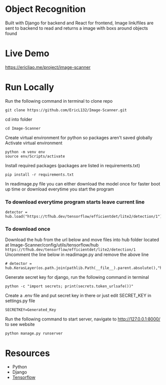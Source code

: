 # Object Recognition 
Built with Django for backend and React for frontend, Image link/files are sent to backend to read and returns a image with boxs around objects found

# Live Demo 
https://ericliao.me/project/image-scanner


# Run Locally
Run the following command in terminal to clone repo
```
git clone https://github.com/EricL132/Image-Scanner.git  
```
cd into folder
```
cd Image-Scanner
```
Create virtual environment for python so packages aren't saved globally  
Activate virtual environment
```
python -m venv env
source env/Scripts/activate
```
Install required packages (packages are listed in requirements.txt)
```
pip install -r requirements.txt
```
In readimage.py file you can either download the model once for faster boot up time or download everytime you start the program 
### To download everytime program starts leave current line
```
detector = hub.load("https://tfhub.dev/tensorflow/efficientdet/lite2/detection/1")
```
### To download once 
Download the hub from the url below and move files into hub folder located at Image-Scanner/config/utils/tensorflow/hub
```https://tfhub.dev/tensorflow/efficientdet/lite2/detection/1```  
Uncomment the line below in readimage.py and remove the above line
```
# detector = hub.KerasLayer(os.path.join(pathlib.Path(__file__).parent.absolute(),"hub"))
```
Generate secret key for django, run the following command in terminal
```
python -c "import secrets; print(secrets.token_urlsafe())"
```
Create a .env file and put secret key in there or just edit SECRET_KEY in settings.py file 
```
SECRETKEY=Generated_Key
```
Run the following command to start server, navigate to http://127.0.0.1:8000/ to see website
```
python manage.py runserver
```
# Resources
- Python
- Django
- [Tensorflow](https://www.tensorflow.org/api_docs) 